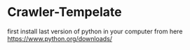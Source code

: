 # Crawler-Tempelate
first install last version of python in your computer from here
https://www.python.org/downloads/
